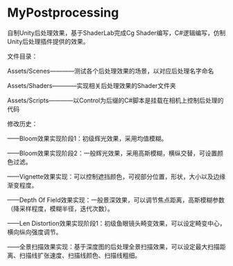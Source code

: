 # MyPostprocessing
自制Unity后处理效果，基于ShaderLab完成Cg Shader编写，C#逻辑编写，仿制Unity后处理插件提供的效果。

文件目录：

  Assets/Scenes————测试各个后处理效果的场景，以对应后处理名字命名

  Assets/Shaders————实现相关后处理效果的Shader文件夹

  Assets/Scripts————以Control为后缀的C#脚本是挂载在相机上控制后处理的代码
 
 修改历史：

——Bloom效果实现阶段1：初级辉光效果，采用均值模糊。
 
——Bloom效果实现阶段2：一般辉光效果，采用高斯模糊，横纵交替，可设置颜色过滤。

——Vignette效果实现：可以控制遮挡颜色，可视部分位置，形状，大小以及边缘渐变程度。

——Depth Of Field效果实现：一般景深效果，可以调节焦点距离，高斯模糊参数（降采样程度，模糊半径，迭代次数）。

——Len Distortion效果实现阶段1：初级鱼眼镜头畸变效果，可以设定畸变中心，横向纵向强度调节。

——全景扫描效果实现：基于深度图的后处理全景扫描效果，可以设定最大扫描距离、扫描线扩张速度、扫描线颜色、扫描线粗细。
